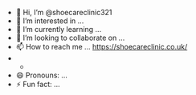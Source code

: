 - 👋 Hi, I’m @shoecareclinic321
- 👀 I’m interested in ...
- 🌱 I’m currently learning ...
- 💞️ I’m looking to collaborate on ...
- 📫 How to reach me ... https://shoecareclinic.co.uk/
- - 
- 😄 Pronouns: ...
- ⚡ Fun fact: ...

<!---
shoecareclinic321/shoecareclinic321 is a ✨ special ✨ repository because its `README.md` (this file) appears on your GitHub profile.
You can click the Preview link to take a look at your changes.
--->

